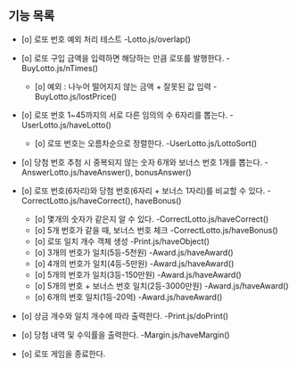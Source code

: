 ## 기능 목록

- [o] 로또 번호 예외 처리 테스트 -Lotto.js/overlap()

- [o] 로또 구입 금액을 입력하면 해당하는 만큼 로또를 발행한다. -BuyLotto.js/nTimes()
  - [o] 예외 : 나누어 떨어지지 않는 금액 + 잘못된 값 입력 -BuyLotto.js/lostPrice()
- [o] 로또 번호 1~45까지의 서로 다른 임의의 수 6자리를 뽑는다. -UserLotto.js/haveLotto()
  - [o] 로또 번호는 오름차순으로 정렬한다. -UserLotto.js/LottoSort()
- [o] 당첨 번호 추첨 시 중복되지 않는 숫자 6개와 보너스 번호 1개를 뽑는다. -AnswerLotto.js/haveAnswer(), bonusAnswer()
- [o] 로또 번호(6자리)와 당첨 번호(6자리 + 보너스 1자리)를 비교할 수 있다. -CorrectLotto.js/haveCorrect(), haveBonus()
  - [o] 몇개의 숫자가 같은지 알 수 있다. -CorrectLotto.js/haveCorrect()
  - [o] 5개 번호가 같을 때, 보너스 번호 체크 -CorrectLotto.js/haveBonus()
  - [o] 로또 일치 개수 객체 생성 -Print.js/haveObject()
  - [o] 3개의 번호가 일치(5등-5천원) -Award.js/haveAward()
  - [o] 4개의 번호가 일치(4등-5만원) -Award.js/haveAward()
  - [o] 5개의 번호가 일치(3등-150만원) -Award.js/haveAward()
  - [o] 5개의 번호 + 보너스 번호 일치(2등-3000만원) -Award.js/haveAward()
  - [o] 6개의 번호 일치(1등-20억) -Award.js/haveAward()
- [o] 상금 개수와 일치 개수에 따라 출력한다. -Print.js/doPrint()
- [o] 당첨 내역 및 수익률을 출력한다. -Margin.js/haveMargin()
- [o] 로또 게임을 종료한다.
